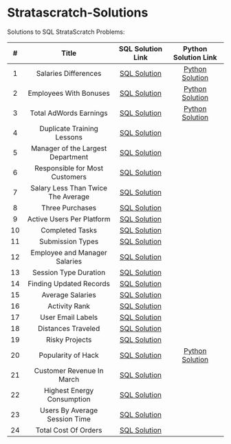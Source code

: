 # Stratascratch-Solutions

Solutions to SQL StrataScratch Problems:
 
| # | Title | SQL Solution Link |Python Solution Link |
| :---:         |     :---:      |          :---: |          :---:|
|1|Salaries Differences| [SQL Solution](https://github.com/umaraj033107/Stratascratch-Solutions/blob/main/Salaries%20Differences.sql)  |[Python Solution](https://github.com/UmaTheDataScientist/Stratascratch-Solutions/blob/main/Salaries%20Differences.py)
|2|Employees With Bonuses|[SQL Solution](https://github.com/umaraj033107/Stratascratch-Solutions/blob/main/Employees%20With%20Bonuses.sql)     |[Python Solution](https://github.com/UmaTheDataScientist/Stratascratch-Solutions/blob/main/Employees%20With%20Bonuses.py)
|3|Total AdWords Earnings|[SQL Solution](https://github.com/umaraj033107/Stratascratch-Solutions/blob/main/Total%20AdWords%20Earnings.sql)|[Python Solution](https://github.com/UmaTheDataScientist/Stratascratch-Solutions/blob/main/Total%20AdWords%20Earnings.py)|
|4|Duplicate Training Lessons|[SQL Solution](https://github.com/UmaTheDataScientist/Stratascratch-Solutions/blob/main/Duplicate%20Training%20Lessons.sql)|
|5|Manager of the Largest Department|[SQL Solution](https://github.com/UmaTheDataScientist/Stratascratch-Solutions/blob/main/Manager%20of%20the%20Largest%20Department.sql)|
|6|Responsible for Most Customers|[SQL Solution](https://github.com/UmaTheDataScientist/Stratascratch-Solutions/blob/main/Responsible%20for%20Most%20Customers.sql)
|7|Salary Less Than Twice The Average|[SQL Solution](https://github.com/UmaTheDataScientist/Stratascratch-Solutions/blob/main/Salary%20Less%20Than%20Twice%20The%20Average.sql)
|8|Three Purchases|[SQL Solution](https://github.com/UmaTheDataScientist/Stratascratch-Solutions/blob/main/Three%20Purchases.sql)
|9|Active Users Per Platform| [SQL Solution](https://github.com/UmaTheDataScientist/Stratascratch-Solutions/blob/main/Active%20Users%20Per%20Platform.sql)|
|10|Completed Tasks|[SQL Solution](https://github.com/UmaTheDataScientist/Stratascratch-Solutions/blob/main/Completed%20Tasks.sql)|
|11|Submission Types|[SQL Solution](https://github.com/UmaTheDataScientist/Stratascratch-Solutions/blob/main/Submission%20Types.sql)|
|12|Employee and Manager Salaries|[SQL Solution](https://github.com/UmaTheDataScientist/Stratascratch-Solutions/blob/main/Employee%20and%20Manager%20Salaries.sql)
|13|Session Type Duration|[SQL Solution](https://github.com/UmaTheDataScientist/Stratascratch-Solutions/blob/main/Session%20Type%20Duration.sql)
|14|Finding Updated Records|[SQL Solution](https://github.com/UmaTheDataScientist/Stratascratch-Solutions/blob/main/Finding%20Updated%20Records.sql)
|15|Average Salaries|[SQL Solution](https://github.com/UmaTheDataScientist/Stratascratch-Solutions/blob/main/Average%20Salaries.sql)
|16|Activity Rank|[SQL Solution](https://github.com/UmaTheDataScientist/Stratascratch-Solutions/blob/main/Activity%20Rank.sql)
|17|User Email Labels|[SQL Solution](https://github.com/UmaTheDataScientist/Stratascratch-Solutions/blob/main/User%20Email%20Labels.sql)
|18|Distances Traveled|[SQL Solution](https://github.com/UmaTheDataScientist/Stratascratch-Solutions/blob/main/Distances%20Traveled.sql)
|19|Risky Projects|[SQL Solution](https://github.com/UmaTheDataScientist/Stratascratch-Solutions/blob/main/Risky%20Projects.sql)
|20|Popularity of Hack|[SQL Solution](https://github.com/UmaTheDataScientist/Stratascratch-Solutions/blob/main/Popularity%20of%20Hack.sql)|[Python Solution](https://github.com/UmaTheDataScientist/Stratascratch-Solutions/blob/main/Popularity%20of%20Hack.py)
|21|Customer Revenue In March|[SQL Solution](https://github.com/UmaTheDataScientist/Stratascratch-Solutions/blob/main/Customer%20Revenue%20In%20March.sql)
|22|Highest Energy Consumption|[SQL Solution](https://github.com/UmaTheDataScientist/Stratascratch-Solutions/blob/main/Highest%20Energy%20Consumption.sql)
|23|Users By Average Session Time|[SQL Solution](https://github.com/UmaTheDataScientist/Stratascratch-Solutions/blob/main/Users%20By%20Average%20Session%20Time.sql)
|24|Total Cost Of Orders|[SQL Solution](https://github.com/UmaTheDataScientist/Stratascratch-Solutions/blob/main/Total%20Cost%20Of%20Orders.sql)|
